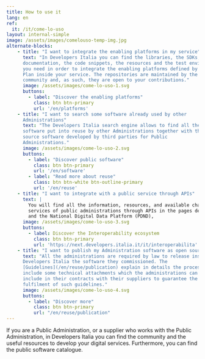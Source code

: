 ```yaml
---
title: How to use it
lang: en
ref:
  it: /it/come-lo-uso
layout: internal-simple
image: /assets/images/comelouso-temp-img.jpg
alternate-blocks:
    - title: "I want to integrate the enabling platforms in my service"
      text: "In Developers Italia you can find the libraries, the SDKs, the
      documentation, the code snippets, the resources and the test environments
      you need in order to integrate the enabling platforms defined by the ICT Three Years
      Plan inside your service. The repositories are maintained by the
      community and, as such, they are open to your contributions."
      image: /assets/images/come-lo-uso-1.svg
      buttons:
        - label: "Discover the enabling platforms"
          class: btn btn-primary
          url: '/en/platforms'
    - title: "I want to search some software already used by other
      Administrations"
      text: "The Developers Italia search engine allows to find all the
      software put into reuse by other Administrations together with the open
      source software developed by third parties for Public
      Administrations."
      image: /assets/images/come-lo-uso-2.svg
      buttons:
        - label: "Discover public software"
          class: btn btn-primary
          url: '/en/software'
        - label: "Read more about reuse"
          class: btn btn-white btn-outline-primary
          url: '/en/reuse'
    - title: "I want to integrate with a public service through APIs"
      text: |
        You will find all the information, resources, and available channels on how to integrate the
        services of public administrations through APIs in the pages dedicated to Interoperability
        and the National Digital Data Platform (PDND),
      image: /assets/images/come-lo-uso-3.svg
      buttons:
        - label: Discover the Interoperability ecosystem
          class: btn btn-primary
          url: 'https://next.developers.italia.it/it/interoperabilita'
    - title: "I want to publish my Administration software as open source"
      text: "All the administrations are required by law to release inside
      Developers Italia the software they commissioned. The
      [Guidelines](/en/reuse/publication) explain in details the process and
      include some technical attachments which the administrations can
      include in their contracts with their suppliers to guarantee the
      fulfilment of such guidelines."
      image: /assets/images/come-lo-uso-4.svg
      buttons:
        - label: "Discover more"
          class: btn btn-primary
          url: "/en/reuse/publication"
---
```


If you are a Public Administration, or a supplier who works with the Public
Administration, in Developers Italia you can find the community and the
useful resources to develop your digital services. Furthermore, you can find
the public software catalogue.
